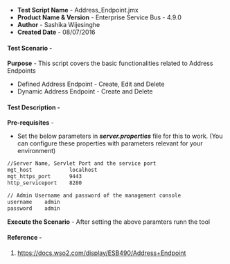 - **Test Script Name** - Address_Endpoint.jmx
- **Product Name & Version** - Enterprise Service Bus - 4.9.0
- **Author** - Sashika Wijesinghe
- **Created Date** - 08/07/2016

#### **Test Scenario** -
 **Purpose** - This script covers the basic functionalities related to Address Endpoints

- Defined Address Endpoint - Create, Edit and Delete
- Dynamic Address Endpoint - Create and Delete

#### **Test Description** -
 **Pre-requisites** - 
 - Set the below parameters in **_server.properties_** file for this to work. (You can configure these properties with parameters relevant for your environment)
```sh
//Server Name, Servlet Port and the service port
mgt_host            localhost
mgt_https_port      9443
http_serviceport    8280

// Admin Username and password of the management console
username	admin	
password	admin	

````
 **Execute the Scenario** - After setting the above paramters runn the tool

 
#### **Reference** -
1) https://docs.wso2.com/display/ESB490/Address+Endpoint
